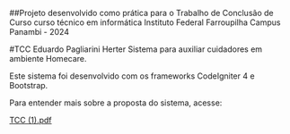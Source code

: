 ##Projeto desenvolvido como prática para o Trabalho de Conclusão de Curso
curso técnico em informática Instituto Federal Farroupilha Campus Panambi - 2024

#TCC Eduardo Pagliarini Herter
Sistema para auxiliar cuidadores em ambiente Homecare.

Este sistema foi desenvolvido com os frameworks CodeIgniter 4 e Bootstrap.

Para entender mais sobre a proposta do sistema, acesse:

[TCC (1).pdf](https://github.com/user-attachments/files/20196758/TCC.1.pdf)
